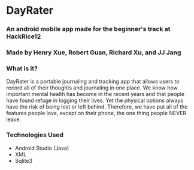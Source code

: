 # DayRater
### An android mobile app made for the beginner's track at HackRice12
### Made by Henry Xue, Robert Guan, Richard Xu, and JJ Jang

### What is it?
DayRater is a portable journaling and tracking app that allows users to record all of their thoughts and journaling in one place. We know how important mental health has become in the recent years and that people have found refuge in logging their lives. Yet the physical options always have the risk of being lost or left behind. Therefore, we have put all of the features people love, except on their phone, the one thing people NEVER leave.

### Technologies Used
- Android Studio (Java)
- XML
- Sqlite3